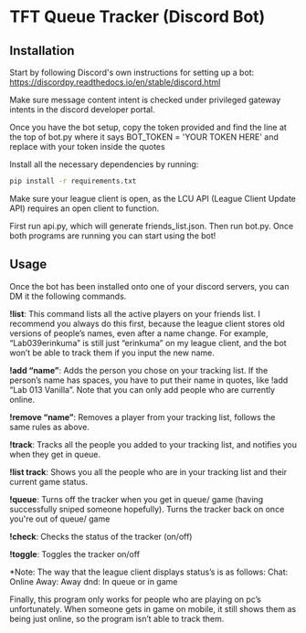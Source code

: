 # TFT Queue Tracker (Discord Bot)

## Installation

Start by following Discord's own instructions for setting up a bot: https://discordpy.readthedocs.io/en/stable/discord.html

Make sure message content intent is checked under privileged gateway intents in the discord developer portal.

Once you have the bot setup, copy the token provided and find the line at the top of bot.py where it says BOT_TOKEN = 'YOUR TOKEN HERE' and replace with your token inside the quotes

Install all the necessary dependencies by running: 
```bash
pip install -r requirements.txt
```
Make sure your league client is open, as the LCU API (League Client Update API) requires an open client to function.

First run api.py, which will generate friends_list.json. Then run bot.py. Once both programs are running you can start using the bot!

## Usage

Once the bot has been installed onto one of your discord servers, you can DM it the following commands.

**!list**: This command lists all the active players on your friends list. I recommend you always do this first, because the league client stores old versions of people’s names, even after a name change. For example, “Lab039erinkuma” is still just “erinkuma” on my league client, and the bot won’t be able to track them if you input the new name.

**!add “name”**: Adds the person you chose on your tracking list. If the person’s name has spaces, you have to put their name in quotes, like !add “Lab 013 Vanilla”. Note that you can only add people who are currently online.

**!remove “name”**: Removes a player from your tracking list, follows the same rules as above.

**!track**: Tracks all the people you added to your tracking list, and notifies you when they get in queue.

**!list track**: Shows you all the people who are in your tracking list and their current game status. 

**!queue**: Turns off the tracker when you get in queue/ game (having successfully sniped someone hopefully). Turns the tracker back on once you're out of queue/ game

**!check**: Checks the status of the tracker (on/off)

**!toggle**: Toggles the tracker on/off

*Note: The way that the league client displays status’s is as follows:
Chat: Online 
Away: Away
dnd: In queue or in game

Finally, this program only works for people who are playing on pc’s unfortunately. When someone gets in game on mobile, it still shows them as being just online, so the program isn’t able to track them.
